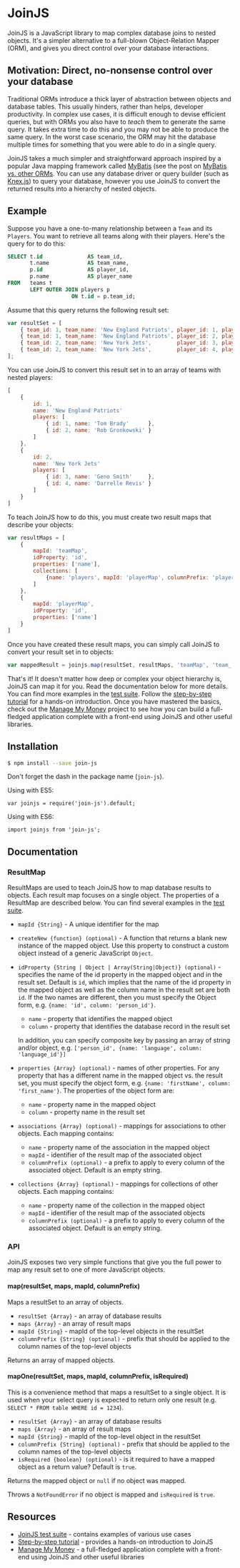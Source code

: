 # JoinJS

JoinJS is a JavaScript library to map complex database joins to nested objects. It's a simpler alternative to a full-blown Object-Relation Mapper (ORM), and gives you direct control over your database interactions.

## Motivation: Direct, no-nonsense control over your database

Traditional ORMs introduce a thick layer of abstraction between objects and database tables. This usually hinders, rather than helps, developer productivity. In complex use cases, it is difficult enough to devise efficient queries, but with ORMs you also have to *teach* them to generate the same query. It takes extra time to do this and you may not be able to produce the same query. In the worst case scenario, the ORM may hit the database multiple times for something that you were able to do in a single query.

JoinJS takes a much simpler and straightforward approach inspired by a popular Java mapping framework called [MyBatis](http://mybatis.github.io/mybatis-3/) (see the post on [MyBatis vs. other ORMs](https://archfirst.org/mybatis-vs-other-orms/). You can use any database driver or query builder (such as [Knex.js](http://knexjs.org/)) to query your database, however you use JoinJS to convert the returned results into a hierarchy of nested objects.

## Example

Suppose you have a one-to-many relationship between a `Team` and its `Players`. You want to retrieve all teams along with their players. Here's the query for to do this:

```sql
SELECT t.id              AS team_id,
       t.name            AS team_name,
       p.id              AS player_id,
       p.name            AS player_name
FROM   teams t
       LEFT OUTER JOIN players p
                    ON t.id = p.team_id;
```

Assume that this query returns the following result set:

```javascript
var resultSet = [
    { team_id: 1, team_name: 'New England Patriots', player_id: 1, player_name: 'Tom Brady'      },
    { team_id: 1, team_name: 'New England Patriots', player_id: 2, player_name: 'Rob Gronkowski' },
    { team_id: 2, team_name: 'New York Jets',        player_id: 3, player_name: 'Geno Smith'     },
    { team_id: 2, team_name: 'New York Jets',        player_id: 4, player_name: 'Darrelle Revis' }
];

```

You can use JoinJS to convert this result set in to an array of teams with nested players:

```javascript
[
    {
        id: 1,
        name: 'New England Patriots'
        players: [
            { id: 1, name: 'Tom Brady'      },
            { id: 2, name: 'Rob Gronkowski' }
        ]
    },
    {
        id: 2,
        name: 'New York Jets'
        players: [
            { id: 3, name: 'Geno Smith'     },
            { id: 4, name: 'Darrelle Revis' }
        ]
    }
]
```

To teach JoinJS how to do this, you must create two result maps that describe your objects:

```javascript
var resultMaps = [
    {
        mapId: 'teamMap',
        idProperty: 'id',
        properties: ['name'],
        collections: [
            {name: 'players', mapId: 'playerMap', columnPrefix: 'player_'}
        ]
    },
    {
        mapId: 'playerMap',
        idProperty: 'id',
        properties: ['name']
    }
]
```

Once you have created these result maps, you can simply call JoinJS to convert your result set in to objects:

```javascript
var mappedResult = joinjs.map(resultSet, resultMaps, 'teamMap', 'team_');
```

That's it! It doesn't matter how deep or complex your object hierarchy is, JoinJS can map it for you. Read the documentation below for more details. You can find more examples in the [test suite](https://github.com/archfirst/joinjs/tree/master/test). Follow the [step-by-step tutorial](https://archfirst.org/joinjs-an-alternative-to-complex-orms/) for a hands-on introduction. Once you have mastered the basics, check out the [Manage My Money](https://github.com/archfirst/manage-my-money-server) project to see how you can build a full-fledged application complete with a front-end using JoinJS and other useful libraries.

## Installation

```bash
$ npm install --save join-js
```

Don't forget the dash in the package name (`join-js`).

Using with ES5:

    var joinjs = require('join-js').default;

Using with ES6:

    import joinjs from 'join-js';

## Documentation

### ResultMap

ResultMaps are used to teach JoinJS how to map database results to objects. Each result map focuses on a single object. The properties of a ResultMap are described below. You can find several examples in the [test suite](https://github.com/archfirst/joinjs/tree/master/test).

- `mapId {String}` - A unique identifier for the map

- `createNew {function} (optional)` - A function that returns a blank new instance of the mapped object. Use this property to construct a custom object instead of a generic JavaScript `Object`.

- `idProperty {String | Object | Array(String|Object)} (optional)` - specifies the name of the id property in the mapped object and in the result set. Default is `id`, which implies that the name of the id property in the mapped object as well as the column name in the result set are both `id`. If the two names are different, then you must specify the Object form, e.g. `{name: 'id', column: 'person_id'}`.
    - `name` - property that identifies the mapped object
    - `column` - property that identifies the database record in the result set
    
    In addition, you can specify composite key by passing an array of string and/or object, e.g. `['person_id', {name: 'language', column: 'language_id'}]`

- `properties {Array} (optional)` - names of other properties. For any property that has a different name in the mapped object vs. the result set, you must specify the object form, e.g. `{name: 'firstName', column: 'first_name'}`. The properties of the object form are:
    - `name` - property name in the mapped object
    - `column` - property name in the result set

- `associations {Array} (optional)` - mappings for associations to other objects. Each mapping contains:
    - `name` - property name of the association in the mapped object
    - `mapId` - identifier of the result map of the associated object
    - `columnPrefix (optional)` - a prefix to apply to every column of the associated object. Default is an empty string.

- `collections {Array} (optional)` - mappings for collections of other objects. Each mapping contains:
    - `name` - property name of the collection in the mapped object
    - `mapId` - identifier of the result map of the associated objects
    - `columnPrefix (optional)` - a prefix to apply to every column of the associated object. Default is an empty string.

### API

JoinJS exposes two very simple functions that give you the full power to map any result set to one of more JavaScript objects.

#### map(resultSet, maps, mapId, columnPrefix)

Maps a resultSet to an array of objects.

- `resultSet {Array}` - an array of database results
- `maps {Array}` - an array of result maps
- `mapId {String}` - mapId of the top-level objects in the resultSet
- `columnPrefix {String} (optional)` - prefix that should be applied to the column names of the top-level objects

Returns an array of mapped objects.

#### mapOne(resultSet, maps, mapId, columnPrefix, isRequired)

This is a convenience method that maps a resultSet to a single object. It is used when your select query is expected to return only one result (e.g. `SELECT * FROM table WHERE id = 1234`).

- `resultSet {Array}` - an array of database results
- `maps {Array}` - an array of result maps
- `mapId {String}` - mapId of the top-level object in the resultSet
- `columnPrefix {String} (optional)` - prefix that should be applied to the column names of the top-level objects
- `isRequired {boolean} (optional)` - is it required to have a mapped object as a return value? Default is `true`.

Returns the mapped object or `null` if no object was mapped.

Throws a `NotFoundError` if no object is mapped and `isRequired` is `true`.

## Resources

- [JoinJS test suite](https://github.com/archfirst/joinjs/tree/master/test) - contains examples of various use cases
- [Step-by-step tutorial](https://archfirst.org/joinjs-an-alternative-to-complex-orms/) - provides a hands-on introduction to JoinJS
- [Manage My Money](https://github.com/archfirst/manage-my-money-server) - a full-fledged application complete with a front-end using JoinJS and other useful libraries

